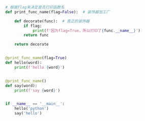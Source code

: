 
<BlogInfo title="8.含有参数的装饰器" author="白日梦想猿" pv=0 read_times=0 pre_cost_time=0分20秒 category="函数装饰器和闭包" tag_list="['函数装饰器和闭包']" create_time="2022.03.21 20:15:53" update_time="2022.03.22 18:29:38" />

```python
# 根据flag来决定是否打印函数名
def print_func_name(flag=False):  # 装饰器加工厂

    def decorate(func):  # 真正的装饰器
        if flag:
            print(f'因为flag=True，所以打印了{func.__name__}')
        return func

    return decorate


@print_func_name(flag=True)
def hello(word):
    print(f'hello {word}')


@print_func_name()
def say(word):
    print(f'say {word}')


if __name__ == '__main__':
    hello('python')
    say('hello')

```
